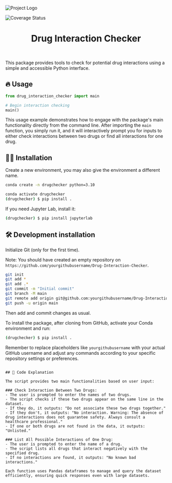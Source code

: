 
![Project Logo](assets/banner.png)

![Coverage Status](assets/coverage-badge.svg)

<h1 align="center">
Drug Interaction Checker
</h1>

<br>

This package provides tools to check for potential drug interactions using a simple and accessible Python interface.

## 🔥 Usage

```python
from drug_interaction_checker import main

# Begin interaction checking
main()
```

This usage example demonstrates how to engage with the package's main functionality directly from the command line. After importing the `main` function, you simply run it, and it will interactively prompt you for inputs to either check interactions between two drugs or find all interactions for one drug.

## 👩‍💻 Installation

Create a new environment, you may also give the environment a different name.

```bash
conda create -n drugchecker python=3.10
```

```bash
conda activate drugchecker
(drugchecker) $ pip install .
```

If you need Jupyter Lab, install it:

```bash
(drugchecker) $ pip install jupyterlab
```

## 🛠️ Development installation

Initialize Git (only for the first time).

Note: You should have created an empty repository on `https://github.com/yourgithubusername/Drug-Interaction-Checker`.

```bash
git init
git add * 
git add .*
git commit -m "Initial commit" 
git branch -M main
git remote add origin git@github.com:yourgithubusername/Drug-Interaction-Checker.git 
git push -u origin main
```

Then add and commit changes as usual. 

To install the package, after cloning from GitHub, activate your Conda environment and run:

```bash
(drugchecker) $ pip install .
```

Remember to replace placeholders like `yourgithubusername` with your actual GitHub username and adjust any commands according to your specific repository settings or preferences.
```

## 📖 Code Explanation

The script provides two main functionalities based on user input:

### Check Interaction Between Two Drugs:
- The user is prompted to enter the names of two drugs.
- The script checks if these two drugs appear on the same line in the dataset.
- If they do, it outputs: "Do not associate these two drugs together."
- If they don't, it outputs: "No interaction. Warning: The absence of drug interactions does not guarantee safety. Always consult a healthcare professional."
- If one or both drugs are not found in the data, it outputs: "Unlisted."

### List All Possible Interactions of One Drug:
- The user is prompted to enter the name of a drug.
- The script lists all drugs that interact negatively with the specified drug.
- If no interactions are found, it outputs: "No known bad interactions."

Each function uses Pandas dataframes to manage and query the dataset efficiently, ensuring quick responses even with large datasets.

